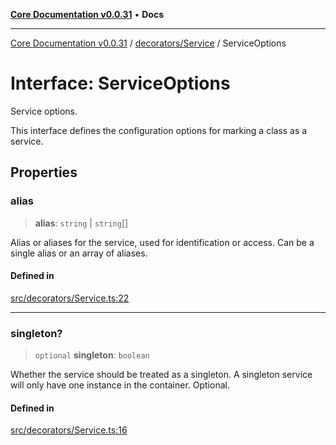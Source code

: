 [**Core Documentation v0.0.31**](../../../README.md) • **Docs**

***

[Core Documentation v0.0.31](../../../modules.md) / [decorators/Service](../README.md) / ServiceOptions

# Interface: ServiceOptions

Service options.

This interface defines the configuration options for marking a class as a service.

## Properties

### alias

> **alias**: `string` \| `string`[]

Alias or aliases for the service, used for identification or access.
Can be a single alias or an array of aliases.

#### Defined in

[src/decorators/Service.ts:22](https://github.com/stonemjs/core/blob/c4dbb69a8c86aa6134b62f7d9cac7dabb444c749/src/decorators/Service.ts#L22)

***

### singleton?

> `optional` **singleton**: `boolean`

Whether the service should be treated as a singleton.
A singleton service will only have one instance in the container.
Optional.

#### Defined in

[src/decorators/Service.ts:16](https://github.com/stonemjs/core/blob/c4dbb69a8c86aa6134b62f7d9cac7dabb444c749/src/decorators/Service.ts#L16)
